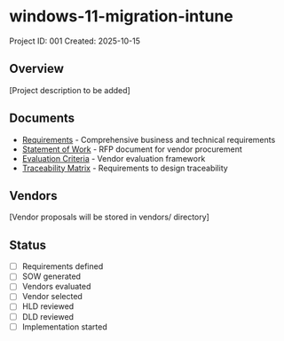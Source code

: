 # windows-11-migration-intune

Project ID: 001
Created: 2025-10-15

## Overview

[Project description to be added]

## Documents

- [Requirements](requirements.md) - Comprehensive business and technical requirements
- [Statement of Work](sow.md) - RFP document for vendor procurement
- [Evaluation Criteria](evaluation-criteria.md) - Vendor evaluation framework
- [Traceability Matrix](traceability-matrix.md) - Requirements to design traceability

## Vendors

[Vendor proposals will be stored in vendors/ directory]

## Status

- [ ] Requirements defined
- [ ] SOW generated
- [ ] Vendors evaluated
- [ ] Vendor selected
- [ ] HLD reviewed
- [ ] DLD reviewed
- [ ] Implementation started
